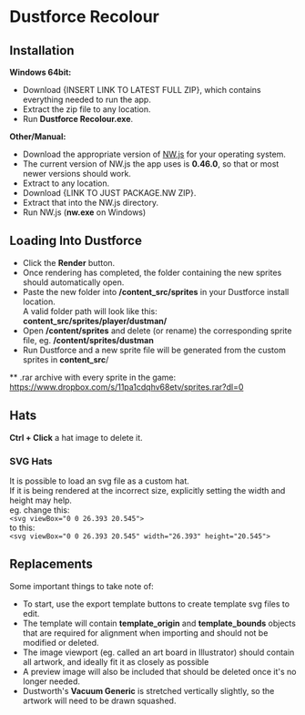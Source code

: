 # Dustforce Recolour

## Installation
**Windows 64bit:**
- Download {INSERT LINK TO LATEST FULL ZIP}, which contains everything needed to run the app.
- Extract the zip file to any location.
- Run **Dustforce Recolour.exe**.

**Other/Manual:**
- Download the appropriate version of [NW.js](https://nwjs.io/) for your operating system.
- The current version of NW.js the app uses is **0.46.0**, so that or most newer versions should work.
- Extract to any location.
- Download {LINK TO JUST PACKAGE.NW ZIP}.
- Extract that into the NW.js directory.
- Run NW.js (**nw.exe** on Windows)

## Loading Into Dustforce
- Click the **Render** button.
- Once rendering has completed, the folder containing the new sprites should automatically open.
- Paste the new folder into **/content_src/sprites** in your Dustforce install location.    
  A valid folder path will look like this: **content_src/sprites/player/dustman/**
- Open **/content/sprites** and delete (or rename) the corresponding sprite file, eg. **/content/sprites/dustman**
- Run Dustforce and a new sprite file will be generated from the custom sprites in **content_src**/

** .rar archive with every sprite in the game: https://www.dropbox.com/s/11pa1cdqhv68etv/sprites.rar?dl=0

## Hats
**Ctrl + Click** a hat image to delete it.

### SVG Hats
It is possible to load an svg file as a custom hat.  
If it is being rendered at the incorrect size, explicitly setting the width and height may help.  
eg. change this:  
`<svg viewBox="0 0 26.393 20.545">`  
to this:  
`<svg viewBox="0 0 26.393 20.545" width="26.393" height="20.545">`

## Replacements
Some important things to take note of:
- To start, use the export template buttons to create template svg files to edit.  
- The template will contain **template_origin** and **template_bounds** objects that are required for alignment when importing and should not be modified or deleted.  
- The image viewport (eg. called an art board in Illustrator) should contain all artwork, and ideally fit it as closely as possible
- A preview image will also be included that should be deleted once it's no longer needed.
- Dustworth's **Vacuum Generic** is stretched vertically slightly, so the artwork will need to be drawn squashed.